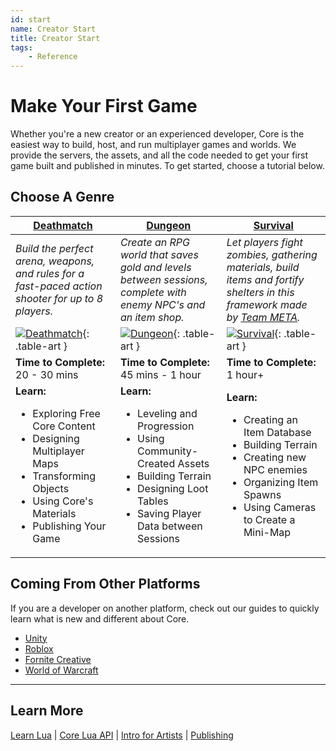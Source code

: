 ```yaml
---
id: start
name: Creator Start
title: Creator Start
tags:
    - Reference
---
```


<style>
    .table-art img {
        width: 200px;
        max-width: none;
        margin-left: auto;
        margin-right: auto;
        display: block;
    }

    .md-typeset table:not([class]) tr td:first-child {
        width: auto;
    }

    table > thead > tr > th:nth-child(3),
    .md-typeset table:not([class]) tr td:nth-child(2) {
        width: 33%;
    }

    .md-typeset table:not([class]) td {
        border-top: none;
    }

    body > div.md-container > main > div > div.md-content > article > div.md-typeset__scrollwrap > div > table > thead > tr > th {
        text-align: center;
    }
</style>

# Make Your First Game

Whether you're a new creator or an experienced developer, Core is the easiest way to build, host, and run multiplayer games and worlds. We provide the servers, the assets, and all the code needed to get your first game built and published in minutes. To get started, choose a tutorial below.

## Choose A Genre

| [Deathmatch](my_first_multiplayer_game.md) | [Dungeon](../tutorials/first_game_rpg.md) | [Survival](../tutorials/survival_tutorial.md) |
| --- | --- | --- |
| *Build the perfect arena, weapons, and rules for a fast-paced action shooter for up to 8 players.* | *Create an RPG world that saves gold and levels between sessions, complete with enemy NPC's and an item shop.* | *Let players fight zombies, gathering materials, build items and fortify shelters in this framework made by [Team META](https://core-team-meta.github.io/).* |
| [![Deathmatch](../img/Start/Deathmatch_Docs.png)](my_first_multiplayer_game.md){: .table-art } | [![Dungeon](../img/Start/DungeonCrawler_Docs.png)](../tutorials/first_game_rpg.md){: .table-art } | [![Survival](../img/Start/Survival_Docs.png)](../tutorials/survival_tutorial.md){: .table-art } |
| **Time to Complete:** 20 - 30 mins   | **Time to Complete:** 45 mins - 1 hour | **Time to Complete:** 1 hour+ |
| **Learn:** <ul><li>Exploring Free Core Content</li><li>Designing Multiplayer Maps</li><li>Transforming Objects</li><li>Using Core's Materials</li><li>Publishing Your Game</li></ul> | **Learn:** <ul><li>Leveling and Progression</li><li>Using Community-Created Assets</li><li>Building Terrain</li><li>Designing Loot Tables</li><li>Saving Player Data between Sessions</li></ul> | **Learn:** <ul><li>Creating an Item Database</li><li>Building Terrain</li><li>Creating new NPC enemies</li><li>Organizing Item Spawns</li><li>Using Cameras to Create a Mini-Map</li></ul> |

## Coming From Other Platforms

If you are a developer on another platform, check out our guides to quickly learn what is new and different about Core.

- [Unity](../other_platforms/unity.md)
- [Roblox](../other_platforms/roblox.md)
- [Fornite Creative](../other_platforms/fortnite_creative.md)
- [World of Warcraft](../other_platforms/world_of_warcraft.md)

---

## Learn More

[Learn Lua](../tutorials/lua_basics_helloworld.md) | [Core Lua API](../api/index.md) | [Intro for Artists](../references/art.md) | [Publishing](publishing.md)

<!-- TODO: Unreal, Minecraft Mods -->
